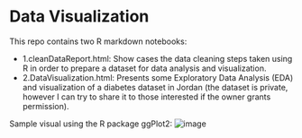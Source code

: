 # Data Visualization
This repo contains two R markdown notebooks:
- 1.cleanDataReport.html: Show cases the data cleaning steps taken using R in order to prepare a dataset for data analysis and visualization. 
- 2.DataVisualization.html: Presents some Exploratory Data Analysis (EDA) and visualization of a diabetes dataset in Jordan (the dataset is private, however I can try to share it to those interested if the owner grants permission).

Sample visual using the R package ggPlot2:
![image](https://github.com/mohammad-awad-ds/DataVisualization/assets/64756947/a2f2e4d6-57f9-43f2-99e6-df918bab0623)
